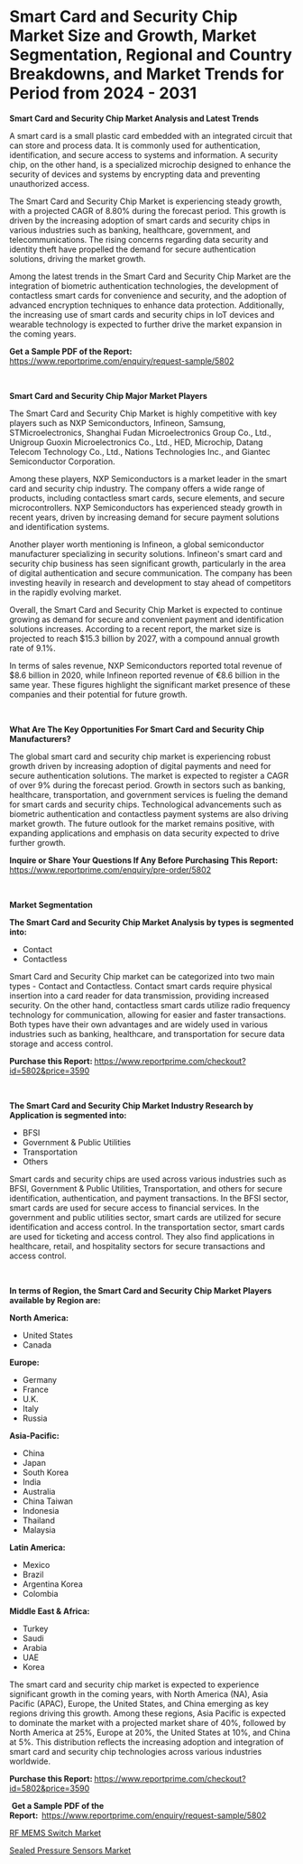 <p><h1>Smart Card and Security Chip Market Size and Growth, Market Segmentation, Regional and Country Breakdowns, and Market Trends for Period from 2024 -  2031</h1></p><p><strong>Smart Card and Security Chip Market Analysis and Latest Trends</strong></p>
<p><p>A smart card is a small plastic card embedded with an integrated circuit that can store and process data. It is commonly used for authentication, identification, and secure access to systems and information. A security chip, on the other hand, is a specialized microchip designed to enhance the security of devices and systems by encrypting data and preventing unauthorized access.</p><p>The Smart Card and Security Chip Market is experiencing steady growth, with a projected CAGR of 8.80% during the forecast period. This growth is driven by the increasing adoption of smart cards and security chips in various industries such as banking, healthcare, government, and telecommunications. The rising concerns regarding data security and identity theft have propelled the demand for secure authentication solutions, driving the market growth.</p><p>Among the latest trends in the Smart Card and Security Chip Market are the integration of biometric authentication technologies, the development of contactless smart cards for convenience and security, and the adoption of advanced encryption techniques to enhance data protection. Additionally, the increasing use of smart cards and security chips in IoT devices and wearable technology is expected to further drive the market expansion in the coming years.</p></p>
<p><strong>Get a Sample PDF of the Report:&nbsp;</strong> <a href="https://www.reportprime.com/enquiry/request-sample/5802">https://www.reportprime.com/enquiry/request-sample/5802</a></p>
<p>&nbsp;</p>
<p><strong>Smart Card and Security Chip Major Market Players</strong></p>
<p><p>The Smart Card and Security Chip Market is highly competitive with key players such as NXP Semiconductors, Infineon, Samsung, STMicroelectronics, Shanghai Fudan Microelectronics Group Co., Ltd., Unigroup Guoxin Microelectronics Co., Ltd., HED, Microchip, Datang Telecom Technology Co., Ltd., Nations Technologies Inc., and Giantec Semiconductor Corporation.</p><p>Among these players, NXP Semiconductors is a market leader in the smart card and security chip industry. The company offers a wide range of products, including contactless smart cards, secure elements, and secure microcontrollers. NXP Semiconductors has experienced steady growth in recent years, driven by increasing demand for secure payment solutions and identification systems.</p><p>Another player worth mentioning is Infineon, a global semiconductor manufacturer specializing in security solutions. Infineon's smart card and security chip business has seen significant growth, particularly in the area of digital authentication and secure communication. The company has been investing heavily in research and development to stay ahead of competitors in the rapidly evolving market.</p><p>Overall, the Smart Card and Security Chip Market is expected to continue growing as demand for secure and convenient payment and identification solutions increases. According to a recent report, the market size is projected to reach $15.3 billion by 2027, with a compound annual growth rate of 9.1%.</p><p>In terms of sales revenue, NXP Semiconductors reported total revenue of $8.6 billion in 2020, while Infineon reported revenue of €8.6 billion in the same year. These figures highlight the significant market presence of these companies and their potential for future growth.</p></p>
<p>&nbsp;</p>
<p><strong>What Are The Key Opportunities For Smart Card and Security Chip Manufacturers?</strong></p>
<p><p>The global smart card and security chip market is experiencing robust growth driven by increasing adoption of digital payments and need for secure authentication solutions. The market is expected to register a CAGR of over 9% during the forecast period. Growth in sectors such as banking, healthcare, transportation, and government services is fueling the demand for smart cards and security chips. Technological advancements such as biometric authentication and contactless payment systems are also driving market growth. The future outlook for the market remains positive, with expanding applications and emphasis on data security expected to drive further growth.</p></p>
<p><strong>Inquire or Share Your Questions If Any Before Purchasing This Report:</strong> <a href="https://www.reportprime.com/enquiry/pre-order/5802">https://www.reportprime.com/enquiry/pre-order/5802</a></p>
<p>&nbsp;</p>
<p><strong>Market Segmentation</strong></p>
<p><strong>The Smart Card and Security Chip Market Analysis by types is segmented into:</strong></p>
<p><ul><li>Contact</li><li>Contactless</li></ul></p>
<p><p>Smart Card and Security Chip market can be categorized into two main types - Contact and Contactless. Contact smart cards require physical insertion into a card reader for data transmission, providing increased security. On the other hand, contactless smart cards utilize radio frequency technology for communication, allowing for easier and faster transactions. Both types have their own advantages and are widely used in various industries such as banking, healthcare, and transportation for secure data storage and access control.</p></p>
<p><strong>Purchase this Report:&nbsp;</strong><a href="https://www.reportprime.com/checkout?id=5802&price=3590">https://www.reportprime.com/checkout?id=5802&price=3590</a></p>
<p>&nbsp;</p>
<p><strong>The Smart Card and Security Chip Market Industry Research by Application is segmented into:</strong></p>
<p><ul><li>BFSI</li><li>Government & Public Utilities</li><li>Transportation</li><li>Others</li></ul></p>
<p><p>Smart cards and security chips are used across various industries such as BFSI, Government & Public Utilities, Transportation, and others for secure identification, authentication, and payment transactions. In the BFSI sector, smart cards are used for secure access to financial services. In the government and public utilities sector, smart cards are utilized for secure identification and access control. In the transportation sector, smart cards are used for ticketing and access control. They also find applications in healthcare, retail, and hospitality sectors for secure transactions and access control.</p></p>
<p>&nbsp;</p>
<p><strong>In terms of Region, the Smart Card and Security Chip Market Players available by Region are:</strong></p>
<p>
    <p> <strong> North America: </strong>
        <ul>
            <li>United States</li>
            <li>Canada</li>
        </ul>
        </p> 
    <p> <strong> Europe: </strong>
        <ul>
            <li>Germany</li>
            <li>France</li>
            <li>U.K.</li>
            <li>Italy</li>
            <li>Russia</li>
        </ul>
        </p> 
    <p> <strong> Asia-Pacific: </strong>
        <ul>
            <li>China</li>
            <li>Japan</li>
            <li>South Korea</li>
            <li>India</li>
            <li>Australia</li>
            <li>China Taiwan</li>
            <li>Indonesia</li>
            <li>Thailand</li>
            <li>Malaysia</li>
        </ul>
        </p> 
    <p> <strong> Latin America: </strong>
        <ul>
            <li>Mexico</li>
            <li>Brazil</li>
            <li>Argentina Korea</li>
            <li>Colombia</li>
        </ul>
        </p> 
    <p> <strong> Middle East & Africa: </strong>
        <ul>
            <li>Turkey</li>
            <li>Saudi</li>
            <li>Arabia</li>
            <li>UAE</li>
            <li>Korea</li>
        </ul>
    </p>
    </p>
<p><p>The smart card and security chip market is expected to experience significant growth in the coming years, with North America (NA), Asia Pacific (APAC), Europe, the United States, and China emerging as key regions driving this growth. Among these regions, Asia Pacific is expected to dominate the market with a projected market share of 40%, followed by North America at 25%, Europe at 20%, the United States at 10%, and China at 5%. This distribution reflects the increasing adoption and integration of smart card and security chip technologies across various industries worldwide.</p></p>
<p><strong>Purchase this Report: </strong><a href="https://www.reportprime.com/checkout?id=5802&price=3590">https://www.reportprime.com/checkout?id=5802&price=3590</a></p>
<p>&nbsp;<strong>Get a Sample PDF of the Report:&nbsp;&nbsp;</strong><a href="https://www.reportprime.com/enquiry/request-sample/5802">https://www.reportprime.com/enquiry/request-sample/5802</a></p>
<p><strong></strong></p>
<p><p><a href="https://github.com/seekum/Market-Research-Report-List-2/blob/main/rf-mems-switch-market.md">RF MEMS Switch Market</a></p><p><a href="https://github.com/nancykennedykellievqfqt2/Market-Research-Report-List-1/blob/main/sealed-pressure-sensors-market.md">Sealed Pressure Sensors Market</a></p></p>